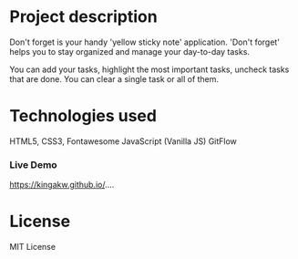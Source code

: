 # Project description

Don't forget is your handy 'yellow sticky note' application.
'Don't forget' helps you to stay organized and manage your day-to-day tasks.

You can add your tasks, highlight the most important tasks, uncheck tasks that are done.
You can clear a single task or all of them.

# Technologies used

HTML5, CSS3, Fontawesome
JavaScript (Vanilla JS)
GitFlow

### Live Demo

https://kingakw.github.io/....

# License

MIT License

